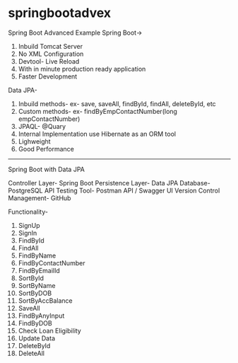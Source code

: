 # springbootadvex
Spring Boot Advanced Example
Spring Boot->

1. Inbuild Tomcat Server
2. No XML Configuration
3. Devtool- Live Reload
4. With in minute production ready application
5. Faster Development

Data JPA- 
1. Inbuild methods- ex- save, saveAll, findById, findAll, deleteById, etc
2. Custom methods- ex- findByEmpContactNumber(long empContactNumber)
3. JPAQL- @Quary
4. Internal Implementation use Hibernate as an ORM tool
5. Lighweight
6. Good Performance

------------------------------------------------------

Spring Boot with Data JPA

Controller Layer- Spring Boot
Persistence Layer- Data JPA
Database- PostgreSQL
API Testing Tool- Postman API / Swagger UI
Version Control Management- GitHub


Functionality-
1. SignUp
2. SignIn
3. FindById
4. FindAll
5. FindByName
6. FindByContactNumber
7. FindByEmailId
8. SortById
9. SortByName
10. SortByDOB
11. SortByAccBalance
12. SaveAll
13. FindByAnyInput
14. FindByDOB
15. Check Loan Eligibility
16. Update Data
17. DeleteById
18. DeleteAll




